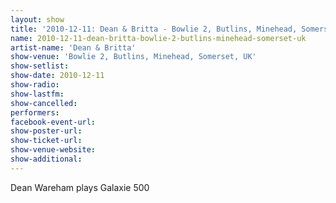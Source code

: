 ```yaml
---
layout: show
title: '2010-12-11: Dean & Britta - Bowlie 2, Butlins, Minehead, Somerset, UK'
name: 2010-12-11-dean-britta-bowlie-2-butlins-minehead-somerset-uk
artist-name: 'Dean & Britta'
show-venue: 'Bowlie 2, Butlins, Minehead, Somerset, UK'
show-setlist: 
show-date: 2010-12-11
show-radio: 
show-lastfm: 
show-cancelled: 
performers: 
facebook-event-url: 
show-poster-url: 
show-ticket-url: 
show-venue-website: 
show-additional: 
---
```


Dean Wareham plays Galaxie 500